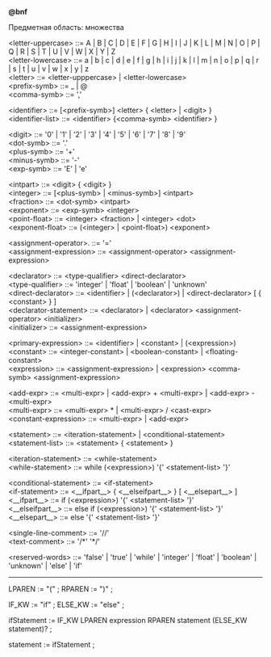 __@bnf__

Предметная область: множества

\<letter-uppercase> ::= A | B | C | D | E | F | G | H | I | J | K | L | M | N | O | P | Q | R | S | T | U | V | W | X | Y | Z \
\<letter-lowercase> ::= a | b | c | d | e | f | g | h | i | j | k | l | m | n | o | p | q | r | s | t | u | v | w | x | y | z \
\<letter>           ::= \<letter-upppercase> | \<letter-lowercase> \
\<prefix-symb>      ::= _ | @ \
\<comma-symb>       ::= ','


\<identifier>       ::= [\<prefix-symb>] \<letter> { \<letter> | \<digit> } \
\<identifier-list>  ::=  \<identifier> {\<comma-symb> \<identifier> }


\<digit>          ::= '0' | '1' | '2' | '3' | '4' | '5' | '6' | '7' | '8' | '9' \
\<dot-symb>       ::= '.' \
\<plus-symb>      ::= '+' \
\<minus-symb>     ::= '-' \
\<exp-symb>       ::= 'E' | 'e'


\<intpart>             ::=  \<digit> { \<digit> }\
\<integer>             ::=  [\<plus-symb> | \<minus-symb>] \<intpart> \
\<fraction>            ::=  \<dot-symb> \<intpart> \
\<exponent>            ::=  \<exp-symb> \<integer> \
\<point-float>         ::=  \<integer> \<fraction> | \<integer> \<dot> \
\<exponent-float>      ::=  (\<integer> | \<point-float>) \<exponent>


\<assignment-operator>.   ::= '=' \
\<assignment-expression>  ::= \<assignment-operator> \<assignment-expression>


\<declarator>           ::= \<type-qualifier> \<direct-declarator> \
\<type-qualifier>       ::= 'integer' | 'float' | 'boolean' | 'unknown' \
\<direct-declarator>    ::= \<identifier> | (\<declarator>) | \<direct-declarator> [ { \<constant> } ] \
\<declarator-statement> ::= \<declarator> | \<declarator> \<assignment-operator> \<initializer> \
\<initializer>          ::= \<assignment-expression>


\<primary-expression> ::= \<identifier> | \<constant> | (\<expression>) \
\<constant>           ::= \<integer-constant> | \<boolean-constant> | \<floating-constant> \
\<expression>         ::= \<assignment-expression> | \<expression> \<comma-symb> \<assignment-expression>


\<add-expr>            ::= \<multi-expr> | \<add-expr> + \<multi-expr> | \<add-expr> - \<multi-expr> \
\<multi-expr>          ::= \<multi-expr> * <cast-expr> | \<multi-expr> / \<cast-expr> \
\<constant-expression> ::= \<multi-expr> | \<add-expr>


\<statement>              ::= \<iteration-statement> | \<conditional-statement> \
\<statement-list>         ::= \<statement> { \<statement> }


\<iteration-statement>    ::= \<while-statement> \
\<while-statement>        ::= while (\<expression>) '{' \<statement-list> '}' 


\<conditional-statement>    ::= \<if-statement> \
\<if-statement>             ::= \<\_\_ifpart__>  { \<\_\_elseifpart__>  } [ \<\_\_elsepart__> ] \
\<\_\_ifpart__>             ::= if (\<expression>) '{' \<statement-list> '}' \
\<\_\_elseifpart__>         ::= else if (\<expression>) '{' \<statement-list> '}' \
\<\_\_elsepart__>           ::= else '{' \<statement-list> '}'

\<single-line-comment> ::= '//' \
\<text-comment>        ::= '\/\*' '\*\/'


\<reserved-words> ::=
    'false'
  | 'true'
  | 'while'
  | 'integer'
  | 'float'
  | 'boolean'
  | 'unknown'
  | 'else'
  | 'if'


-----

LPAREN := "(" ;
RPAREN := ")" ;

IF_KW   := "if" ;
ELSE_KW := "else" ;

ifStatement := IF_KW LPAREN expression RPAREN statement (ELSE_KW statement)? ;

statement := ifStatement ;
